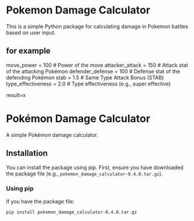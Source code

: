# Pokemon Damage Calculator

This is a simple Python package for calculating damage in Pokemon battles based on user input.

## for example
move_power = 100  # Power of the move
attacker_attack = 150  # Attack stat of the attacking Pokémon
defender_defense = 100  # Defense stat of the defending Pokémon
stab = 1.5  # Same Type Attack Bonus (STAB)
type_effectiveness = 2.0  # Type effectiveness (e.g., super effective)

result=x

# Pokémon Damage Calculator

A simple Pokémon damage calculator.

## Installation

You can install the package using pip. First, ensure you have downloaded the package file (e.g., `pokemon_damage_calculator-0.4.0.tar.gz`).

### Using pip

If you have the package file:

```bash
pip install pokemon_damage_calculator-0.4.0.tar.gz


